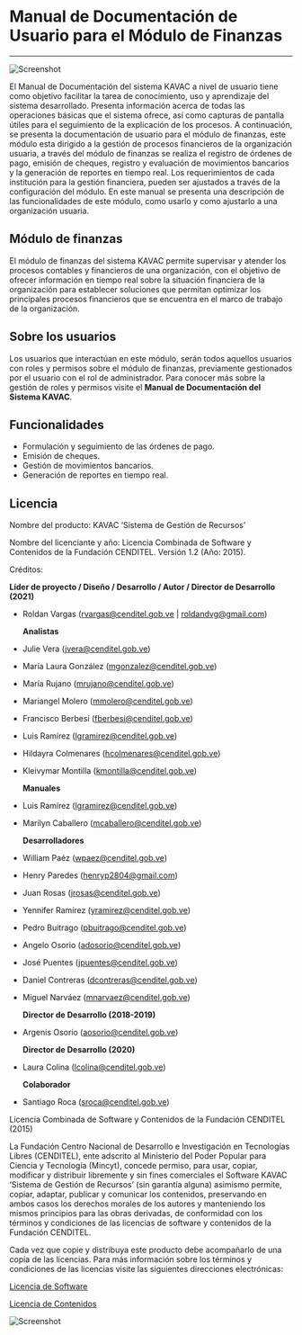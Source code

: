 # Manual de Documentación de Usuario para el Módulo de Finanzas
***************************************************************

![Screenshot](img/logokavac.png#imagen)

El Manual de Documentación del sistema KAVAC a nivel de usuario tiene como objetivo facilitar la tarea de conocimiento, uso y aprendizaje del sistema desarrollado. Presenta información acerca de todas las operaciones básicas que el sistema ofrece, así como capturas de pantalla útiles para el seguimiento de la explicación de los procesos. A continuación, se presenta la documentación de usuario para el módulo de finanzas, este módulo esta dirigido a la gestión de procesos financieros de la organización usuaria, a través del módulo de finanzas se realiza el registro de órdenes de pago, emisión de cheques, registro y evaluación de movimientos bancarios y la generación de reportes en tiempo real.  Los requerimientos de cada institución para la gestión financiera, pueden ser ajustados a través de la configuración del módulo. En este manual se presenta una descripción de las funcionalidades de este módulo, como usarlo y como ajustarlo a una organización usuaria.

## Módulo de finanzas

El módulo de finanzas del sistema KAVAC permite supervisar y atender los procesos contables y financieros de una organización, con el objetivo de ofrecer información en tiempo real sobre la situación financiera de la organización para establecer soluciones que permitan optimizar los principales procesos financieros que se encuentra en el marco de trabajo de la organización.  



## Sobre los usuarios

Los usuarios que interactúan en este módulo, serán todos aquellos usuarios con roles y permisos sobre el módulo de finanzas, previamente gestionados por el usuario con el rol de administrador. Para conocer más sobre la gestión de roles y permisos visite el **Manual de Documentación del Sistema KAVAC**.

## Funcionalidades

-  Formulación y seguimiento de las órdenes de pago.
-  Emisión de cheques.
-  Gestión de movimientos bancarios. 
-  Generación de reportes en tiempo real. 

## Licencia

Nombre del producto: KAVAC ‘Sistema de Gestión de Recursos’

   Nombre del licenciante y año: Licencia Combinada de Software y Contenidos de la Fundación CENDITEL. Versión 1.2 (Año: 2015).

   Créditos: 
   
   **Líder de proyecto / Diseño / Desarrollo / Autor / Director de Desarrollo (2021)**

- Roldan Vargas (rvargas@cenditel.gob.ve | roldandvg@gmail.com)

   **Analistas**

- Julie Vera (jvera@cenditel.gob.ve)
- María Laura González (mgonzalez@cenditel.gob.ve)
- María Rujano (mrujano@cenditel.gob.ve)
- Mariangel Molero (mmolero@cenditel.gob.ve)
- Francisco Berbesí (fberbesi@cenditel.gob.ve)
- Luis Ramírez (lgramirez@cenditel.gob.ve)
- Hildayra Colmenares (hcolmenares@cenditel.gob.ve)
- Kleivymar Montilla (kmontilla@cenditel.gob.ve)

   **Manuales**

- Luis Ramírez (lgramirez@cenditel.gob.ve)
- Marilyn Caballero (mcaballero@cenditel.gob.ve)

   **Desarrolladores**

- William Paéz (wpaez@cenditel.gob.ve)
- Henry Paredes (henryp2804@gmail.com)
- Juan Rosas (jrosas@cenditel.gob.ve)
- Yennifer Ramírez (yramirez@cenditel.gob.ve)
- Pedro Buitrago (pbuitrago@cenditel.gob.ve)
- Angelo Osorio (adosorio@cenditel.gob.ve)
- José Puentes (jpuentes@cenditel.gob.ve)
- Daniel Contreras (dcontreras@cenditel.gob.ve)
- Miguel Narváez (mnarvaez@cenditel.gob.ve)

   **Director de Desarrollo (2018-2019)**

- Argenis Osorio (aosorio@cenditel.gob.ve)
   
   **Director de Desarrollo (2020)**
   
- Laura Colina (lcolina@cenditel.gob.ve)

   **Colaborador**

- Santiago Roca (sroca@cenditel.gob.ve)


Licencia Combinada de Software y Contenidos de la Fundación CENDITEL (2015)  


La Fundación Centro Nacional de Desarrollo e Investigación en Tecnologías Libres (CENDITEL), ente adscrito al Ministerio del Poder Popular para  Ciencia y Tecnología (Mincyt), concede permiso, para usar, copiar, modificar y distribuir libremente y sin fines comerciales el Software KAVAC ‘Sistema de Gestión de Recursos’ (sin garantía alguna) asimismo permite, copiar, adaptar, publicar y comunicar los contenidos, preservando en ambos casos los derechos morales de los autores y manteniendo los mismos principios para las obras derivadas, de conformidad con los términos y condiciones de las licencias de software y contenidos de la Fundación CENDITEL.


Cada vez que copie y distribuya este producto debe acompañarlo de una copia de las licencias. Para más información sobre los términos y condiciones de las licencias visite las siguientes direcciones electrónicas:  


[Licencia de Software](http://conocimientolibre.cenditel.gob.ve/licencia-de-software-v-1-3/)

[Licencia de Contenidos](http://conocimientolibre.cenditel.gob.ve/licencias/)

![Screenshot](img/licencia.png)